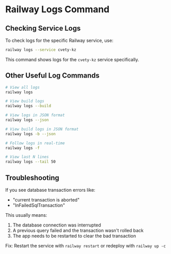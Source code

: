 # Railway Logs Command

## Checking Service Logs

To check logs for the specific Railway service, use:

```bash
railway logs --service cvety-kz
```

This command shows logs for the `cvety-kz` service specifically.

## Other Useful Log Commands

```bash
# View all logs
railway logs

# View build logs
railway logs --build

# View logs in JSON format
railway logs --json

# View build logs in JSON format
railway logs -b --json

# Follow logs in real-time
railway logs -f

# View last N lines
railway logs --tail 50
```

## Troubleshooting

If you see database transaction errors like:
- "current transaction is aborted"
- "InFailedSqlTransaction"

This usually means:
1. The database connection was interrupted
2. A previous query failed and the transaction wasn't rolled back
3. The app needs to be restarted to clear the bad transaction

Fix: Restart the service with `railway restart` or redeploy with `railway up -c`
